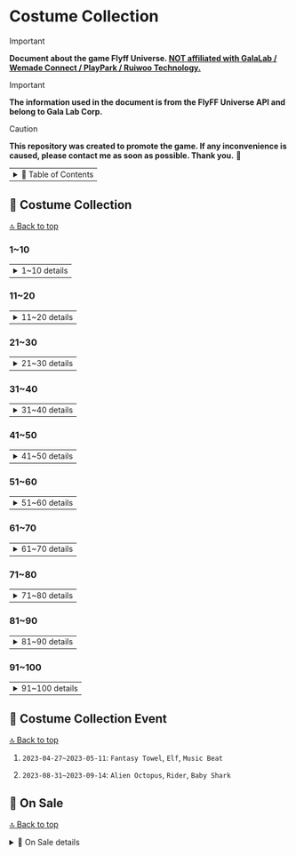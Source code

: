 # Costume Collection

> [!IMPORTANT]
> **Document about the game Flyff Universe. <ins>NOT affiliated with GalaLab / Wemade Connect / PlayPark / Ruiwoo Technology.</ins>**

> [!IMPORTANT]
> **The information used in the document is from the FlyFF Universe API and belong to Gala Lab Corp.**

> [!CAUTION]
> **This repository was created to promote the game. If any inconvenience is caused, please contact me as soon as possible. Thank you.** 🙏

<!-- Copyright 2025 © Gala Lab Corp. All Rights Reserved. -->

<table><tr><td><details><summary>📁 Table of Contents</summary>

- [Costume Collection](#costume-collection)
  - [👔 Costume Collection](#-costume-collection)
    - [1~10](#110)
    - [11~20](#1120)
    - [21~30](#2130)
    - [31~40](#3140)
    - [41~50](#4150)
    - [51~60](#5160)
    - [61~70](#6170)
    - [71~80](#7180)
    - [81~90](#8190)
    - [91~100](#91100)
  - [🎉 Costume Collection Event](#-costume-collection-event)
  - [🛒 On Sale](#-on-sale)
    - [Black Friday Costume Lucky Box](#black-friday-costume-lucky-box)
    - [🍀 Costume Lucky Box](#-costume-lucky-box)

</details></td></tr></table>

## 👔 Costume Collection

[🔝 Back to top](#costume-collection)

### 1~10

<table><tr><td><details><summary>1~10 details</summary>

<br>

1. `2022-05-18`: `Casual Summer`

   * Suit / Shoes

   * Coral `2%`, Purple `4%`, White `6%`, Blue `8%`, Black `10%`

2. `2022-06-08`: `Fantasy Towel`

   * Hat / Suit / Shoes

   * Purple `2%`, Green `4%`, Black `6%`, Blue `6%`, White `8%`, Orange `10%`

3. `2022-06-21`: `Elf`

   * Hat / Suit / Shoes / Gloves

   * Green `10%`, Purple `6%`, Blue `2%`, Red `4%`, White `2%`, Black `8%`

<div align="center"><img src="./costume_collection/03.Elf.jpg" alt="03.Elf.jpg" width="300"/></div>

4. `2022-07-05`: `Music Beat`

   * Hat / Suit / Shoes / Gloves

<div align="center"><img src="./costume_collection/04.Music%20Beat.jpg" alt="04.Music Beat.jpg" width="300"/></div>

5. `2022-07-19`: `Alien Octopus`

   * Hat / Suit / Shoes / Gloves

<div align="center"><img src="./costume_collection/05.Alien%20Octopus.jpg" alt="05.Alien Octopus.jpg" width="300"/></div>

6. `2022-08-02`: `Rider`

   * Hat / Suit / Shoes / Gloves

<div align="center"><img src="./costume_collection/06.Rider.jpg" alt="06.Rider.jpg" width="300"/></div>

7. `2022-08-17`: `Baby Shark`

   * Hat / Suit / Shoes

<div align="center"><img src="./costume_collection/07.Baby%20Shark.jpg" alt="07.Baby Shark.jpg" width="300"/></div>

8. `2022-08-30`: `Shade Child`

   * Hat / Suit / Shoes / Gloves

<div align="center"><img src="./costume_collection/08.Shade%20Child.jpg" alt="08.Shade Child.jpg" width="300"/></div>

9. `2022-09-15`: `Menhera Kei`

   * Hat / Suit / Shoes / Mask / Cloak

<div align="center"><img src="./costume_collection/09.Menhera%20Kei.jpg" alt="09.Menhera Kei.jpg" width="300"/></div>

10. `2022-09-29`: `Gummy Bear`

   * Hat / Suit / Shoes / Mask / Cloak

<div align="center"><img src="./costume_collection/10.Gummy%20Bear.jpg" alt="10.Gummy Bear.jpg" width="300"/></div>

</details></td></tr></table>

### 11~20

<table><tr><td><details><summary>11~20 details</summary>

<br>

11. `2022-10-14`: `Autumn`

   * Hat / Suit / Shoes / Cloak

<div align="center"><img src="./costume_collection/11.Autumn.jpg" alt="11.Autumn.jpg" width="300"/></div>

12. `2022-10-27`: `Halloween Bat`

   * Hat / Suit / Shoes / Gloves / Mask / Cloak

<div align="center"><img src="./costume_collection/12.Halloween%20Bat.jpg" alt="12.Halloween Bat.jpg" width="300"/></div>

13. `2022-11-17`: `Sport Pop`

   * Hat / Suit / Boots / Glasses / Cloak (Bag)

<div align="center"><img src="./costume_collection/13.Sport%20Pop.jpg" alt="13.Sport Pop.jpg" width="300"/></div>

14. `2022-12-01`: `Disco`

   * Hat / Suit / Boots / Glasses / Cloak (Bag)

<div align="center"><img src="./costume_collection/14.Disco.jpg" alt="14.Disco.jpg" width="300"/></div>

15. `2022-12-15`: `Wolf & Rabbit`

   * Hat / Suit / Boots / Gloves

<div align="center"><img src="./costume_collection/15.Wolf%20%26%20Rabbit.jpg" alt="15.Wolf & Rabbit.jpg" width="300"/></div>

16. `2023-01-05`: `Winter Wizard`

   * Hat / Suit / Hands / Boots / Glasses / Cloak (Bag)

<div align="center"><img src="./costume_collection/16.Winter%20Wizard.jpg" alt="16.Winter Wizard.jpg" width="300"/></div>

17. `2023-01-19`: `Winter Casual`

   * Hat / Suit / Hands / Shoes / Cloak (Backpack)

<div align="center"><img src="./costume_collection/17.Winter%20Casual.jpg" alt="17.Winter Casual.jpg" width="300"/></div>

18. `2023-02-02`: `Foxy`

   * Hat / Suit / Shoes / Cloak (Backpack) / Mask

<div align="center"><img src="./costume_collection/18.Foxy.jpg" alt="18.Foxy.jpg" width="300"/></div>

19. `2023-02-16`: `Valentine’s Rabbit`

   * Hat / Suit / Shoes / Cloak (Backpack)

<div align="center"><img src="./costume_collection/19.Valentine’s%20Rabbit.jpg" alt="19.Valentine’s Rabbit.jpg" width="300"/></div>

20. `2023-03-02`: `Cacti`

   * Hat / Suit / Shoes / Cloak (Backpack) / Mask (Lollipop)

<div align="center"><img src="./costume_collection/20.Cacti.jpg" alt="20.Cacti.jpg" width="300"/></div>

</details></td></tr></table>

### 21~30

<table><tr><td><details><summary>21~30 details</summary>

<br>

21. `2023-03-16`: `Modern Sportswear`

   * Hat / Suit / Shoes / Cloak (Backpack)

<div align="center"><img src="./costume_collection/21.Modern%20Sportswear.jpg" alt="21.Modern Sportswear.jpg" width="300"/></div>

22. `2023-03-30`: `Future Runner`

   * Hat / Suit / Shoes / Cloak (Backpack)

<div align="center"><img src="./costume_collection/22.Future%20Runner.jpg" alt="22.Future Runner.jpg" width="300"/></div>

23. `2023-04-13`: `Easter Gambler`

   * Hat / Suit / Shoes / Cloak (Backpack)

<div align="center"><img src="./costume_collection/23.Easter%20Gambler.jpg" alt="23.Easter Gambler.jpg" width="300"/></div>

24. `2023-04-27`: `Easter Magic`

   * Hat / Suit / Shoes / Mask (Glasses) / Cloak (Backpack)

<div align="center"><img src="./costume_collection/24.Easter%20Magic.jpg" alt="24.Easter Magic.jpg" width="300"/></div>

25. `2023-05-11`: `White Stripes`

   * Hat / Suit / Shoes / Cloak (Backpack)

<div align="center"><img src="./costume_collection/25.White%20Stripes.jpg" alt="25.White Stripes.jpg" width="300"/></div>

26. `2023-05-25`: `Japanese Uniform`

   * Hat / Suit / Shoes / Cloak (Backpack)

<div align="center"><img src="./costume_collection/26.Japanese%20Uniform.jpg" alt="26.Japanese Uniform.jpg" width="300"/></div>

27. `2023-06-08`: `Madrigal Guardians`

   * Helmet / Suit / Gauntlets / Shoes

<div align="center"><img src="./costume_collection/27.Madrigal%20Guardians.jpg" alt="27.Madrigal Guardians.jpg" width="300"/></div>

28. `2023-06-22`: `Neo`

   * Helmet / Suit / Shoes / Wings (Cloak) / Glasses (Mask)

<div align="center"><img src="./costume_collection/28.Neo.jpg" alt="28.Neo.jpg" width="300"/></div>

29. `2023-06-29`: `Idol`

   * Helmet / Suit / Gauntlets / Shoes

<div align="center"><img src="./costume_collection/29.Idol.jpg" alt="29.Idol.jpg" width="300"/></div>

30. `2023-07-06`: `AI Frog`

   * Helmet / Suit / Shoes / Backpack (Cloak) / Lollipop (Mask)

<div align="center"><img src="./costume_collection/30.AI%20Frog.jpg" alt="30.AI Frog.jpg" width="300"/></div>

</details></td></tr></table>

### 31~40

<table><tr><td><details><summary>31~40 details</summary>

<br>

31. `2023-07-20`: `Cake Kingdom`

   * Hat / Suit / Hands / Shoes

<div align="center"><img src="./costume_collection/31.Cake%20Kingdom.jpg" alt="31.Cake Kingdom.jpg" width="300"/></div>

32. `2023-08-03`: `AI Casual`

   * Helmet / Suit / Shoes

<div align="center"><img src="./costume_collection/32.AI%20Casual.jpg" alt="32.AI Casual.jpg" width="300"/></div>

33. `2023-08-17`: `AI Yukata`

   * Helmet / Suit / Shoes

<div align="center"><img src="./costume_collection/33.AI%20Yukata.jpg" alt="33.AI Yukata.jpg" width="300"/></div>

34. `2023-08-31`: `Police`

   * Helmet / Suit / Shoes

<div align="center"><img src="./costume_collection/34.Police.jpg" alt="34.Police.jpg" width="300"/></div>

35. `2023-09-14`: `2023 Summer`

   * Hat / Suit / Shoes / Back-Worn Hat / Glasses

<div align="center"><img src="./costume_collection/35.2023%20Summer.jpg" alt="35.2023 Summer.jpg" width="300"/></div>

36. `2023-09-26`: `Star`

   * Hat / Suit / Shoes / Backpack / Glasses

<div align="center"><img src="./costume_collection/36.Star.jpg" alt="36.Star.jpg" width="300"/></div>

37. `2023-10-12`: `Oni`

   * Hat / Suit / Shoes / Backpack / Mask

<div align="center"><img src="./costume_collection/37.Oni.jpg" alt="37.Oni.jpg" width="300"/></div>

38. `2023-10-26`: `Exorcist`

   * Hat / Suit / Shoes / Cloak

<div align="center"><img src="./costume_collection/38.Exorcist.jpg" alt="38.Exorcist.jpg" width="300"/></div>

39. `2023-11-02`: `Modern Halloween`

   * Hat / Suit / Shoes / Backpack / Mask

<div align="center"><img src="./costume_collection/39.Modern%20Halloween.jpg" alt="39.Modern%20Halloween.jpg" width="300"/></div>

40. `2023-11-09`: `Military 2023`

   * Hat / Suit / Hands / Shoes / Cloak

<div align="center"><img src="./costume_collection/40.Military%202023.jpg" alt="40.Military%202023.jpg" width="300"/></div>

</details></td></tr></table>

### 41~50

<table><tr><td><details><summary>41~50 details</summary>

<br>

41. `2023-11-23`: `Thanksgiving`

   * Hat / Suit / Shoes

<div align="center"><img src="./costume_collection/41.Thanks_Giving_Costume.jpg" alt="41.Thanks_Giving_Costume.jpg" width="300"/></div>

42. `2023-12-08`: `Carnival Traveler`

   * Hat / Suit / Shoes / Backpack / Glasses

<div align="center"><img src="./costume_collection/42.Carnival_Traveler.jpg" alt="42.Carnival Traveler.jpg" width="300"/></div>

43. `2023-12-21`: `Candy Cane`

   * Hat / Suit / Hands / Shoes / Backpack / Glasses

<div align="center"><img src="./costume_collection/43.Candy_Cane.jpg" alt="43.Candy_Cane.jpg" width="300"/></div>

44. `2024-01-04`: `Artificial`

   * Hat / Suit / Hands / Shoes / Cloak

<div align="center"><img src="./costume_collection/44.Artificial.jpg" alt="44.Artificial.jpg" width="300"/></div>

45. `2024-01-18`: `Emerald Explorer`

   * Hat / Suit / Hands / Shoes / Backpack / Swords

<div align="center"><img src="./costume_collection/45.Emerald_Explorer.jpg" alt="45.Emerald_Explorer.jpg" width="300"/></div>

46. `2024-02-01`: `Snowy`

   * Hat / Suit / Hands / Shoes / Backpack / Glasses

<div align="center"><img src="./costume_collection/46.Snowy.jpg" alt="46.Snowy.jpg" width="300"/></div>

47. `2024-02-15`: `Valentine 2024`

   * Hat / Suit / Hands / Shoes

<div align="center"><img src="./costume_collection/47.Valentine_2024.jpg" alt="47.Valentine_2024.jpg" width="300"/></div>

48. `2024-02-22`: `Teddy Bear 2024`

   * Hat / Suit / Hands / Shoes / Mask / Backpack

<div align="center"><img src="./costume_collection/48.Teddy_Bear_2024.jpg" alt="48.Teddy_Bear_2024.jpg" width="300"/></div>

49. `2024-02-28`: `Glitch Pop`

   * Hat / Suit / Shoes / Backpack / Glasses

<div align="center"><img src="./costume_collection/49.Glitch_Pop.jpg" alt="49.Glitch_Pop.jpg" width="300"/></div>

50. `2024-03-07`: `Tiger Stripes`

   * Hat / Suit / Hands / Shoes

<div align="center"><img src="./costume_collection/50.Tiger_Stripes.jpg" alt="50.Tiger_Stripes.jpg" width="300"/></div>

</details></td></tr></table>

### 51~60

<table><tr><td><details><summary>51~60 details</summary>

<br>

51. `2024-03-14`: `Tuxedo Luxury`

   * Hat / Suit / Shoes / Mask / Cloak

<div align="center"><img src="./costume_collection/51.Tuxedo_Luxury.jpg" alt="51.Tuxedo_Luxury.jpg" width="300"/></div>

52. `2024-03-28`: `Future Easter`

   * Hat / Hands / Suit / Shoes / Cloak

<div align="center"><img src="./costume_collection/52.Future_Easter.jpg" alt="52.Future_Easter.jpg" width="300"/></div>

53. `2024-04-11`: `Shadow Hunter`

   * Hat / Hands / Suit / Shoes / Mask

<div align="center"><img src="./costume_collection/53.Shadow_Hunter.jpg" alt="53.Shadow_Hunter.jpg" width="300"/></div>

54. `2024-04-25`: `Safari Explorer`

   * Hat / Hands / Suit / Shoes / Backpack

<div align="center"><img src="./costume_collection/54.Safari_Explorer.jpg" alt="54.Safari_Explorer.jpg" width="300"/></div>

55. `2024-05-09`: `Spring Bunny 2024`

   * Hat / Hands / Suit / Shoes / Mask / Backpack

<div align="center"><img src="./costume_collection/55.Spring_Bunny_2024.jpg" alt="55.Spring_Bunny_2024.jpg" width="300"/></div>

56. `2024-05-23`: `Anniversary 2024`

   * Hat / Hands / Suit / Shoes / Mask / Backpack / Eye Patch / Bag

<div align="center"><img src="./costume_collection/56.Anniversary_2024.jpg" alt="56.Anniversary_2024.jpg" width="300"/></div>

57. `2024-06-04`: `2024 School Uniform`

   * Hair / Hands / Suit / Shoes / Backpack / Mask

<div align="center"><img src="./costume_collection/57.2024_School_Uniform.jpg" alt="57.2024_School_Uniform.jpg" width="300"/></div>

58. `2024-06-13`: `Spring Qipao`

   * Hair / Suit / Shoes / Mask / Umbrella

<div align="center"><img src="./costume_collection/58.Spring_Qipao.jpg" alt="58.Spring_Qipao.jpg" width="300"/></div>

59. `2024-06-20`: `Magical Kid`

   * Hair / Hands / Suit / Shoes / Glasses

<div align="center"><img src="./costume_collection/59.Magical_Kid.jpg" alt="59.Magical_Kid.jpg" width="300"/></div>

60. `2024-07-04`: `Big Wave Surfing`

   * Hair / Suit / Shoes / Surf

<div align="center"><img src="./costume_collection/60.Big_Wave_Surfing.jpg" alt="60.Big_Wave_Surfing.jpg" width="300"/></div>

</details></td></tr></table>

### 61~70

<table><tr><td><details><summary>61~70 details</summary>

<br>

61. `2024-07-18`: `Space Engineer`

   * Hair / Hands / Suit / Shoes / Jetpack

<div align="center"><img src="./costume_collection/61.Space_Engineer.jpg" alt="61.Space_Engineer.jpg" width="300"/></div>

62. `2024-08-01`: `Steampunk Wizard`

   * Hair / Hands / Suit / Shoes / Jetpack

<div align="center"><img src="./costume_collection/62.Steampunk_Wizard.jpg" alt="62.Steampunk_Wizard.jpg" width="300"/></div>

63. `2024-08-13`: `Little Butterflies`

   * Hair / Suit / Shoes / Little Butterfly (mask) / Back Ring (Cloak 1) / Ring (Cloak 2)

<div align="center"><img src="./costume_collection/63.Little_Butterflies.jpg" alt="63.Little_Butterflies.jpg" width="300"/></div>

64. `2024-08-29`: `Eastern Warrior`

   * Hat / Suit / Hands / Shoes / Cloak

<div align="center"><img src="./costume_collection/64.Eastern_Warrior.jpg" alt="64.Eastern_Warrior.jpg" width="300"/></div>

65. `2024-09-10`: `Overalls`

   * Hat / Suit / Shoes / RGB Speaker (Cloak)

<div align="center"><img src="./costume_collection/65.Overalls.jpg" alt="65.Overalls.jpg" width="300"/></div>

66. `2024-09-24`: `Banana Hero`

   * Hat / Suit / Hands / Shoes / Glasses / Cloak

<div align="center"><img src="./costume_collection/66.Banana_Hero.jpg" alt="66.Banana_Hero.jpg" width="300"/></div>

67. `2024-10-08`: `Navy 2024`

   * Hat / Suit / Hands / Shoes / Glasses / Cloak

<div align="center"><img src="./costume_collection/67.Navy_2024.jpg" alt="67.Navy_2024.jpg" width="300"/></div>

68. `2024-10-24`: `Persian Warrior`

   * Hat / Suit / Hands / Shoes / Mask / Backpack

<div align="center"><img src="./costume_collection/68.Persian_Warrior.jpg" alt="68.Persian_Warrior.jpg" width="300"/></div>

69. `2024-10-31`: `Necromancer`

   * Hat / Suit / Hands / Shoes / Mask / Cloak

<div align="center"><img src="./costume_collection/69.Necromancer.jpg" alt="69.Necromancer.jpg" width="300"/></div>

70. `2024-11-07`: `Wickedstein`

   * Hat / Suit / Shoes / Mask

<div align="center"><img src="./costume_collection/70.Wickedstein.jpg" alt="70.Wickedstein.jpg" width="300"/></div>

</details></td></tr></table>

### 71~80

<table><tr><td><details><summary>71~80 details</summary>

<br>

71. `2024-11-21`: `Medieval Knight`

   * Hat / Suit / Hands / Shoes / Cloak

<div align="center"><img src="./costume_collection/71.Medieval_Knight.jpg" alt="71.Medieval_Knight.jpg" width="300"/></div>

72. `2024-11-28`: `Turkeylicious`

   * Hat / Suit / Hands / Shoes / Cloak

<div align="center"><img src="./costume_collection/72.Turkeylicious.jpg" alt="72.Turkeylicious.jpg" width="300"/></div>

73. `2024-12-19`: `Xmas 2024 White Edition`

   * Hat / Suit / Shoes / Mask / Cloak

<div align="center"><img src="./costume_collection/73.Xmas_2024_White_Edition.jpg" alt="73.Xmas_2024_White_Edition.jpg" width="300"/></div>

74. `2024-12-25`: `Christmas Star`

   * Hat / Suit / Hands / Shoes / Mask / Cloak

<div align="center"><img src="./costume_collection/74.Christmas_Star.jpg" alt="74.Christmas_Star.jpg" width="300"/></div>

75. `2025-01-09`: `Northern Warrior`

   * Hat / Suit / Shoes / Cloak

<div align="center"><img src="./costume_collection/75.Northern_Warrior.jpg" alt="75.Northern_Warrior" width="300"/></div>

76. `2025-01-24`: `Snake Samurai`

   * Hat / Suit / Shoes

<div align="center"><img src="./costume_collection/76.Snake_Samurai.jpg" alt="76.Snake_Samurai" width="300"/></div>

77. `2025-02-06`: `Luxury Winter`

   * Hat / Suit / Hands / Shoes / Mask / Backpack

<div align="center"><img src="./costume_collection/77.Luxury_Winter.jpg" alt="77.Luxury_Winter" width="300"/></div>

78. `2025-02-20`: `Neon Valentine`

   * Hat / Suit / Hands / Shoes / Glasses / Backpack

<div align="center"><img src="./costume_collection/78.Neon_Valentine.jpg" alt="78.Neon_Valentine" width="300"/></div>

79. `2025-03-06`: `Hanbok 2025`

   * Hat / Suit / Hands / Shoes / Bag

<div align="center"><img src="./costume_collection/79.Hanbok_2025.jpg" alt="79.Hanbok_2025" width="300"/></div>

80. `2025-03-20`: `Cyberpunk 2025`

   * Hat / Suit / Hands / Shoes / Skateboard / Mask

<div align="center"><img src="./costume_collection/80.Cyberpunk_2025.jpg" alt="80.Cyberpunk_2025" width="300"/></div>

</details></td></tr></table>

### 81~90

<table><tr><td><details><summary>81~90 details</summary>

<br>

81. `2025-04-03`: `Spring Picnic`

   * Hat / Suit / Hands / Shoes / Bag

<div align="center"><img src="./costume_collection/81.Spring_Picnic.jpg" alt="81.Spring_Picnic.jpg" width="300"/></div>

82. `2025-04-17`: `Easter Rabbit 2025`

   * Hat / Suit / Shoes / Backpack

<div align="center"><img src="./costume_collection/82.Easter_Rabbit_2025.jpg" alt="82.Easter_Rabbit_2025.jpg" width="300"/></div>

83. `2025-04-24`: `Easter Bunny 2025`

   * Hat / Suit / Hands / Shoes / Band-aid / Backpack

<div align="center"><img src="./costume_collection/83.Easter_Bunny_2025.jpg" alt="83.Easter_Bunny_2025.jpg" width="300"/></div>

84. `2025-04-30`: `Pastel`

   * Hat / Suit / Shoes

<div align="center"><img src="./costume_collection/84.Pastel.jpg" alt="84.Pastel.jpg" width="300"/></div>

85. `2025-05-15`: `3rd Anniversary Mecha`

   * Hat / Suit / Hands / Shoes / Cloak (Wings)

<div align="center"><img src="./costume_collection/85.3rd_Anniversary_Mecha.jpg" alt="85.3rd_Anniversary_Mecha.jpg" width="300"/></div>

86. `2025-05-29`: `Ruby Yukata`

   * Hat / Suit / Shoes / Wings / Sunglasses

<div align="center"><img src="./costume_collection/86.Ruby_Yukata.jpg" alt="86.Ruby_Yukata.jpg" width="300"/></div>

87. `2025-06-12`: `Modern Alien`

   * Hat / Suit / Shoes / Glasses / Backpack

<div align="center"><img src="./costume_collection/87.Modern_Alien.jpg" alt="87.Modern_Alien.jpg" width="300"/></div>

88. `2025-06-26`: `Forest Spirit`

   * Hat / Suit / Shoes / Hands / Cloak

<div align="center"><img src="./costume_collection/88.Forest_Spirit.jpg" alt="88.Forest_Spirit.jpg" width="300"/></div>

89. `2025-07-10`: `2025 Swimsuit`

   * Hat / Suit / Shoes / Hands / Sunglasses

<div align="center"><img src="./costume_collection/89.2025_Swimsuit.jpg" alt="89.2025_Swimsuit.jpg" width="300"/></div>

90. `2025-07-24`: `Fantasy Guardian`

   * Hat / Suit / Shoes / Mask / Backpack

<div align="center"><img src="./costume_collection/90.Fantasy_Guardian.jpg" alt="90.Fantasy_Guardian.jpg" width="300"/></div>

</details></td></tr></table>

### 91~100

<table><tr><td><details><summary>91~100 details</summary>

<br>

91. `2025-08-07`: Botanist Musician

   * Hat / Suit / Shoes / Glasses / Guitar (backpack)

<div align="center"><img src="./costume_collection/91.Botanist_Musician.jpg" alt="91.Botanist_Musician.jpg" width="300"/></div>

92. `2025-08-21`: Nobility

   * Hat / Suit / Hands / Shoes / Cloak

<div align="center"><img src="./costume_collection/92.Nobility.jpg" alt="92.Nobility.jpg" width="300"/></div>

</details></td></tr></table>

## 🎉 Costume Collection Event

[🔝 Back to top](#costume-collection)

1. `2023-04-27~2023-05-11`: `Fantasy Towel`, `Elf`, `Music Beat`

2. `2023-08-31~2023-09-14`: `Alien Octopus`, `Rider`, `Baby Shark`

## 🛒 On Sale

[🔝 Back to top](#costume-collection)

<details><summary>📁 On Sale details</summary>

### Black Friday Costume Lucky Box

<div align="center"><img src="./costume_collection/black_friday_special_sales_2023.png" alt="black_friday_special_sales_2023.png" width="400"/></div>

> [🔔item-shop-news @wemadeconnect @[GM] Pang (discord flyff universe)](https://discord.com/channels/778915844070834186/1034809950356111390/1177389181723496498 "🔔item-shop-news @wemadeconnect @[GM] Pang (discord flyff universe)")

* `2023-11-24 ~ 2023-11-27`: **Blackfriday Costume Lucky Box** will provide past costumes and here are the available costumes from this box:

   * Casual Summer
   * Fantasy Towel
   * Elf
   * Music Beat
   * White Stripes
   * Rider
   * Shade Child
   * Menhera Kei
   * Gummy Bear
   * Winter Wizard

<div align="center"><img src="./costume_collection/black_friday_special_sales_2024.png" alt="black_friday_special_sales_2024.png" width="400"/></div>

> [🔔item-shop-news @wemadeconnect @[GM] Pang (discord flyff universe)](https://discord.com/channels/778915844070834186/1034809950356111390/1311623168099618826 "🔔item-shop-news @wemadeconnect @[GM] Pang (discord flyff universe)")

* `2024-11-29 ~ 2024-12-01`: **2024 Blackfriday Costume Lucky Box** will provide past costumes and here are the available costumes from this box:


   * Menhera Kei
   * Carnival Traveler
   * Winter Casual Set
   * Gummy Bear
   * Foxy
   * Star
   * Tuxedo Luxury
   * Snowy
   * AI Casual
   * Disco

### 🍀 Costume Lucky Box

* `2024-03-21 ~ 2024-03-27`: costume lucky box on sale everyday up to 20%.

  <div align="center"><img src="./costume_collection/fashionsale_20240321.png" alt="fashionsale_20240321.png" width="400"/></div>

  > [🔔item-shop-news @wemadeconnect @[GM] Pang (discord flyff universe)](https://discord.com/channels/778915844070834186/1034809950356111390/1219918480032403557 "🔔item-shop-news @wemadeconnect @[GM] Pang (discord flyff universe)")

  * Alien Octopus
  * Baby Shark
  * Shade Child
  * Future Runner
  * Disco Lucky
  * Wolf & Rabbit
  * Foxy

* `2024-04-19 ~ 2024-04-21`: 2 costume boxes will be on sale!

  > [🔔item-shop-news @wemadeconnect @[GM] Pang (discord flyff universe)](https://discord.com/channels/778915844070834186/1034809950356111390/1230428448363642890 "🔔item-shop-news @wemadeconnect @[GM] Pang (discord flyff universe)")

  * Japanese Uniform Lucky Box
  * AI Frog Lucky Box

* `2024-05-09 ~ 2024-05-23`: 2nd Anniversary Costume Lucky Box.

  > [🔔item-shop-news @wemadeconnect @[GM] Pang (discord flyff universe)](https://discord.com/channels/778915844070834186/1034809950356111390/1238046856374648905 "🔔item-shop-news @wemadeconnect @[GM] Pang (discord flyff universe)")

  <div align="center"><img src="./costume_collection/2ndAnni_Luck_box.png" alt="2ndAnni_Luck_box.png" width="400"/></div>

* `2024-08-16 ~ 2024-08-22`: Memorial Summer Lucky Box

  > [🔔item-shop-news @wemadeconnect @[GM] Pang (discord flyff universe)](https://discord.com/channels/778915844070834186/1034809950356111390/1273189557596192821 "🔔item-shop-news @wemadeconnect @[GM] Pang (discord flyff universe)")

<div align="center"><img src="./costume_collection/Memorial_SummerM.png" alt="Memorial_SummerM.png" width="400"/> <img src="./costume_collection/Memorial_SummerF.png" alt="Memorial_SummerF.png" width="400"/></div>

* `2025-06-26 ~ 2025-07-10`: Summer Costume Select Box 1

  > [🔔item-shop-news @wemadeconnect @[GM] Pang (discord flyff universe)](https://discord.com/channels/778915844070834186/1034809950356111390/1387709375413616750 "🔔item-shop-news @wemadeconnect @[GM] Pang (discord flyff universe)")

<div align="center"><img src="./costume_collection/Summer_Costume_Box.png" alt="Summer_Costume_Box.png" width="400"/></div>

* `2025-07-10 ~ 2025-07-24`: School Life Costume Select Box 1

  > [🔔item-shop-news @wemadeconnect @[GM] Pang (discord flyff universe)](https://discord.com/channels/778915844070834186/1034809950356111390/1392776853130969261 "🔔item-shop-news @wemadeconnect @[GM] Pang (discord flyff universe)")

<div align="center"><img src="./costume_collection/School_Life_Costume.png" alt="School_Life_Costume.png" width="400"/></div>

</details>
